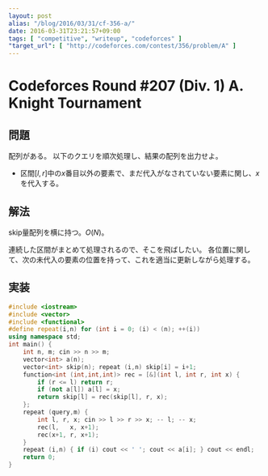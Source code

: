 ```yaml
---
layout: post
alias: "/blog/2016/03/31/cf-356-a/"
date: 2016-03-31T23:21:57+09:00
tags: [ "competitive", "writeup", "codeforces" ]
"target_url": [ "http://codeforces.com/contest/356/problem/A" ]
---
```


# Codeforces Round #207 (Div. 1) A. Knight Tournament

## 問題

配列がある。
以下のクエリを順次処理し、結果の配列を出力せよ。

-   区間$[l, r]$中の$x$番目以外の要素で、まだ代入がなされていない要素に関し、$x$を代入する。

## 解法

skip量配列を横に持つ。$O(N)$。

連続した区間がまとめて処理されるので、そこを飛ばしたい。
各位置に関して、次の未代入の要素の位置を持って、これを適当に更新しながら処理する。

## 実装

``` c++
#include <iostream>
#include <vector>
#include <functional>
#define repeat(i,n) for (int i = 0; (i) < (n); ++(i))
using namespace std;
int main() {
    int n, m; cin >> n >> m;
    vector<int> a(n);
    vector<int> skip(n); repeat (i,n) skip[i] = i+1;
    function<int (int,int,int)> rec = [&](int l, int r, int x) {
        if (r <= l) return r;
        if (not a[l]) a[l] = x;
        return skip[l] = rec(skip[l], r, x);
    };
    repeat (query,m) {
        int l, r, x; cin >> l >> r >> x; -- l; -- x;
        rec(l,   x, x+1);
        rec(x+1, r, x+1);
    }
    repeat (i,n) { if (i) cout << ' '; cout << a[i]; } cout << endl;
    return 0;
}
```
